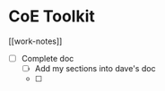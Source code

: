 # CoE Toolkit
[[work-notes]]  
  
- [ ] Complete doc  
  - [ ] Add my sections into dave's doc
  - [ ] 